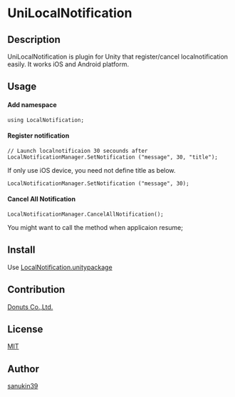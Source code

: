 # UniLocalNotification

## Description
UniLocalNotification is plugin for Unity that register/cancel localnotification easily. It works iOS and Android platform.

## Usage
#### Add namespace
```
using LocalNotification;
```
#### Register notification
```
// Launch localnotificaion 30 secounds after
LocalNotificationManager.SetNotification ("message", 30, "title");
```
If only use iOS device, you need not define title as below.
```
LocalNotificationManager.SetNotification ("message", 30);
```

#### Cancel All Notification
```
LocalNotificationManager.CancelAllNotification();
```
You might want to call the method when applicaion resume;

## Install
Use [LocalNotification.unitypackage](https://github.com/sanukin39/UniLocalNotification/blob/master/dist/UniLocalNotification.unitypackage)

## Contribution
[Donuts Co.,Ltd.](https://github.com/d-o-n-u-t-s)

## License

[MIT](https://github.com/sanukin39/UniLocalNotification/blob/master/LICENSE)

## Author
[sanukin39](https://github.com/sanukin39)
